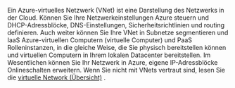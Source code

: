 Ein Azure-virtuelles Netzwerk (VNet) ist eine Darstellung des Netzwerks in der Cloud. Können Sie Ihre Netzwerkeinstellungen Azure steuern und DHCP-Adressblöcke, DNS-Einstellungen, Sicherheitsrichtlinien und routing definieren. Auch weiter können Sie Ihre VNet in Subnetze segmentieren und IaaS Azure-virtuellen Computern (virtuelle Computer) und PaaS Rolleninstanzen, in die gleiche Weise, die Sie physisch bereitstellen können und virtuellen Computern in Ihrem lokalen Datacenter bereitstellen. Im Wesentlichen können Sie Ihr Netzwerk in Azure, eigene IP-Adressblöcke Onlineschalten erweitern. Wenn Sie nicht mit VNets vertraut sind, lesen Sie die [virtuelle Network (Übersicht)](../articles/virtual-network/virtual-networks-overview.md) .

